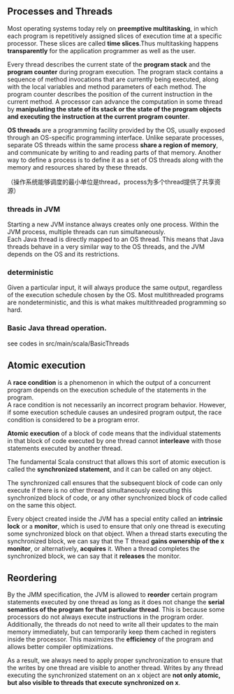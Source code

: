 ## Processes and Threads 
Most operating systems today rely on **preemptive multitasking**, in which each
program is repetitively assigned slices of execution time at a specific
processor. These slices are called **time slices**.Thus multitasking happens
**transparently** for the application programmer as well as the user.

Every thread describes the current state of the **program stack** and the
**program counter** during program execution. The program stack contains
a sequence of method invocations that are currently being executed, along with
the local variables and method parameters of each method. The program counter
describes the position of the current instruction in the current method.
A processor can advance the computation in some thread by **manipulating the
state of its stack or the state of the program objects and executing the
instruction at the current program counter**. 

**OS threads** are a programming facility provided by the OS, usually exposed
through an OS-specific programming interface. Unlike separate processes,
separate OS threads within the same process **share a region of memory**, and
communicate by writing to and reading parts of that memory. Another way to
define a process is to define it as a set of OS threads along with the memory
and resources shared by these threads.

（操作系统能够调度的最小单位是thread，process为多个thread提供了共享资源）

### threads in JVM
Starting a new JVM instance always creates only one process. Within the JVM
process, multiple threads can run simultaneously.  
Each Java thread is directly mapped to an OS thread. This means that Java
threads behave in a very similar way to the OS threads, and the JVM depends on
the OS and its restrictions.

### deterministic  
Given a particular input, it will always produce the same output, regardless of
the execution schedule chosen by the OS.
Most multithreaded programs are nondeterministic, and this is what makes
multithreaded programming so hard. 

### Basic Java thread operation.

see codes in src/main/scala/BasicThreads

## Atomic execution  

A **race condition** is a phenomenon in which the output of a concurrent program
depends on the execution schedule of the statements in the program.       
A race condition is not necessarily an incorrect program behavior. However, if
some execution schedule causes an undesired program output, the race condition
is considered to be a program error.    

**Atomic execution** of a block of code means that the individual statements in
that block of code executed by one thread cannot **interleave** with those
statements executed by another thread.   

The fundamental Scala construct that allows this sort of atomic execution is
called the **synchronized statement**, and it can be called on any object.

The synchronized call ensures that the subsequent block of code can only execute
if there is no other thread simultaneously executing this synchronized block of
code, or any other synchronized block of code called on the same this object.

Every object created inside the JVM has a special entity called an **intrinsic
lock** or a **monitor**, which is used to ensure that only one thread is
executing some synchronized block on that object. When a thread starts executing
the synchronized block, we can say that the T thread **gains ownership of the
x monitor**, or alternatively, **acquires** it. When a thread completes the
synchronized block, we can say that it **releases** the monitor.

## Reordering  
By the JMM specification, the JVM is allowed to **reorder** certain program
statements executed by one thread as long as it does not change the **serial
semantics of the program for that particular thread**. This is because some
processors do not always execute instructions in the program order.
Additionally, the threads do not need to write all their updates to the main
memory immediately, but can temporarily keep them cached in registers inside the
processor. This maximizes the **efficiency** of the program and allows better
compiler optimizations.

As a result, we always need to apply proper synchronization to ensure that the
writes by one thread are visible to another thread.
Writes by any thread executing the synchronized statement on an x object are
**not only atomic, but also visible to threads that execute synchronized on x**.
